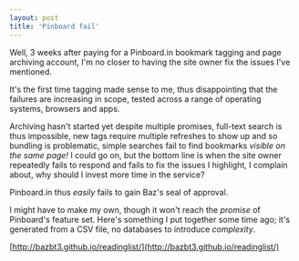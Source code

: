 ```yaml
---
layout: post
title: 'Pinboard fail'
---
```


Well, 3 weeks after paying for a Pinboard.in bookmark tagging and page archiving account, I'm no closer to having the site owner fix the issues I've mentioned.

It's the first time tagging made sense to me, thus disappointing that the failures are increasing in scope, tested across a range of operating systems, browsers and apps.

Archiving hasn't started yet despite multiple promises, full-text search is thus impossible, new tags require multiple refreshes to show up and so bundling is problematic, simple searches fail to find bookmarks *visible on the same page!*  I could go on, but the bottom line is when the site owner repeatedly fails to respond and fails to fix the issues I highlight, I complain about, why should I invest more time in the service?

Pinboard.in thus *easily* fails to gain Baz's seal of approval.

I might have to make my own, though it won't reach the *promise* of Pinboard's feature set.  Here's something I put together some time ago; it's generated from a CSV file, no databases to introduce *complexity*.

[http://bazbt3.github.io/readinglist/](http://bazbt3.github.io/readinglist/)


